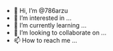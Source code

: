 - 👋 Hi, I’m @786arzu
- 👀 I’m interested in ...
- 🌱 I’m currently learning ...
- 💞️ I’m looking to collaborate on ...
- 📫 How to reach me ...

<!---
786arzu/786arzu is a ✨ special ✨ repository because its `README.md` (this file) appears on your GitHub profile.
You can click the Preview link to take a look at your changes.
--->
